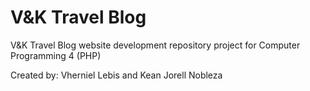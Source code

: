 # V&K Travel Blog
V&K Travel Blog website development repository project for Computer Programming 4 (PHP)

Created by: Vherniel Lebis and Kean Jorell Nobleza
